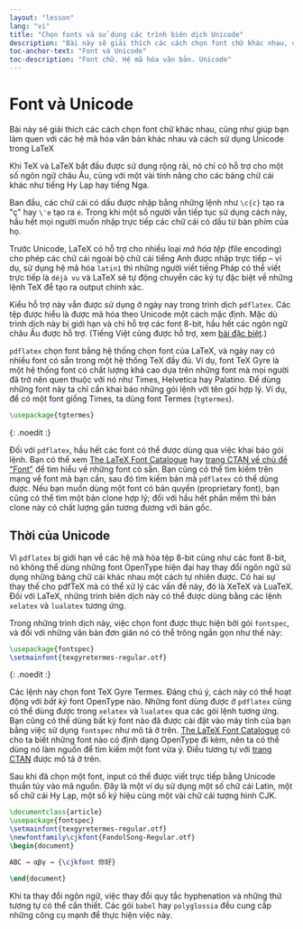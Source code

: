 ```yaml
---
layout: "lesson"
lang: "vi"
title: "Chọn fonts và sử dụng các trình biên dịch Unicode"
description: "Bài này sẽ giải thích các cách chọn font chữ khác nhau, cũng như giúp bạn làm quen với các hệ mã hóa văn bản khác nhau và cách sử dụng Unicode trong LaTeX"
toc-anchor-text: "Font và Unicode"
toc-description: "Font chữ. Hệ mã hóa văn bản. Unicode"
---
```


# Font và Unicode

<span class="summary">Bài này sẽ giải thích các cách chọn font chữ khác nhau,
cũng như giúp bạn làm quen với các hệ mã hóa văn bản khác nhau và cách sử dụng
Unicode trong LaTeX</span>

Khi TeX và LaTeX bắt đầu được sử dụng rộng rãi, nó chỉ có hỗ trợ cho một số ngôn
ngữ châu Âu, cùng với một vài tính năng cho các bảng chữ cái khác như tiếng Hy
Lạp hay tiếng Nga.

Ban đầu, các chữ cái có dấu được nhập bằng những lệnh như `\c{c}` tạo ra "ç" hay
`\'e` tạo ra `é`. Trong khi một số người vẫn tiếp tục sử dụng cách này, hầu hết
mọi người muốn nhập trực tiếp các chữ cái có dấu từ bàn phím của họ.

Trước Unicode, LaTeX có hỗ trợ cho nhiều loại *mã hóa tệp* (file encoding) cho
phép các chữ cái ngoài bộ chữ cái tiếng Anh được nhập trực tiếp &ndash; ví dụ,
sử dụng hệ mã hóa `latin1` thì những người viết tiếng Pháp có thể viết trực tiếp
là `déjà vu` và LaTeX sẽ tự động chuyển các ký tự đặc biệt về những lệnh TeX để
tạo ra output chính xác.

Kiểu hỗ trợ này vẫn được sử dụng ở ngày nay trong trình dịch `pdflatex`. Các tệp
được hiểu là được mã hóa theo Unicode một cách mặc định. Mặc dù trình dịch này
bị giới hạn và chỉ hỗ trợ các font 8-bit, hầu hết các ngôn ngữ châu Âu được hỗ
trợ. (Tiếng Việt cũng được hỗ trợ, xem [bài đặc biệt](language-01).)

`pdflatex` chọn font bằng hệ thống chọn font của LaTeX, và ngày nay có nhiều
font có sẵn trong một hệ thống TeX đầy đủ. Ví dụ, font TeX Gyre là một hệ thống
font có chất lượng khá cao dựa trên những font mà mọi người đã trở nên quen
thuộc với nó như Times, Helvetica hay Palatino. Để dùng những font này ta chỉ
cần khai báo những gói lệnh với tên gói hợp lý. Ví dụ, để có một font giống
Times, ta dùng font Termes (`tgtermes`).

```latex
\usepackage{tgtermes}
```
{: .noedit :}

Đối với `pdflatex`, hầu hết các font có thể được dùng qua việc khai báo gói
lệnh. Bạn có thể xem
[The LaTeX Font Catalogue](https://www.tug.org/FontCatalogue/) hay
[trang CTAN về chủ đề "Font"](https://www.ctan.org/topic/font) để tìm hiểu về
những font có sẵn. Bạn cũng có thể tìm kiếm trên mạng về font mà bạn cần, sau đó
tìm kiếm bản mà `pdflatex` có thể dùng được. Nếu bạn muốn dùng một font có bản
quyền (proprietary font), bạn cũng có thể tìm một bản clone hợp lý; đối với hầu
hết phần mềm thì bản clone này có chất lượng gần tương đương với bản gốc.

## Thời của Unicode

Vì `pdflatex` bị giới hạn về các hệ mã hóa tệp 8-bit cũng như các font 8-bit, nó
không thể dùng những font OpenType hiện đại hay thay đổi ngôn ngữ sử dụng những
bảng chữ cái khác nhau một cách tự nhiên được. Có hai sự thay thế cho pdfTeX mà
có thể xử lý các vấn đề này, đó là XeTeX và LuaTeX. Đối với LaTeX, những trình
biên dịch này có thể được dùng bằng các lệnh `xelatex` và `lualatex` tương ứng.

Trong những trình dịch này, việc chọn font được thực hiện bởi gói `fontspec`, và
đối với những văn bản đơn giản nó có thể trông ngắn gọn như thế này:

```latex
\usepackage{fontspec}
\setmainfont{texgyretermes-regular.otf}
```
{: .noedit :}

Các lệnh này chọn font TeX Gyre Termes. Đáng chú ý, cách này có thể hoạt động
với *bất kỳ* font OpenType nào. Những font dùng được ở `pdflatex` cũng có thể
dùng được trong `xelatex` và `lualatex` qua các gói lệnh tương ứng. Bạn cũng có
thể dùng bất kỳ font nào đã được cài đặt vào máy tính của bạn bằng việc sử dụng
`fontspec` như mô tả ở trên.
[The LaTeX Font Catalogue](https://www.tug.org/FontCatalogue/) có cho ta biết
những font nào có định dạng OpenType đi kèm, nên ta có thể dùng nó làm nguồn để
tìm kiếm một font vừa ý. Điều tương tự với
[trang CTAN](https://www.ctan.org/topic/font) được mô tả ở trên.

Sau khi đã chọn một font, input có thể được viết trực tiếp bằng Unicode thuần
túy vào mã nguồn. Đây là một ví dụ sử dụng một số chữ cái Latin, một số chữ cái
Hy Lạp, một số ký hiệu cùng một vài chữ cái tượng hình CJK.

```latex
\documentclass{article}
\usepackage{fontspec}
\setmainfont{texgyretermes-regular.otf}
\newfontfamily\cjkfont{FandolSong-Regular.otf}
\begin{document}

ABC → αβγ → {\cjkfont 你好}

\end{document}
```

Khi ta thay đổi ngôn ngữ, việc thay đổi quy tắc hyphenation và những thứ tương
tự có thể cần thiết. Các gói `babel` hay `polyglossia` đều cung cấp những công
cụ mạnh để thực hiện việc này.
